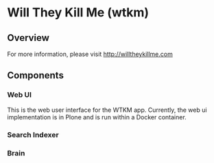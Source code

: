 # Will They Kill Me (wtkm)

## Overview

For more information, please visit http://willtheykillme.com

## Components

### Web UI

This is the web user interface for the WTKM app.  Currently, the web ui implementation is in Plone and is run within a Docker container.

### Search Indexer

### Brain

